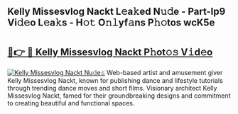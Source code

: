 ## Kelly Missesvlog Nackt L𝚎a𝚔ed N𝚞𝚍e - Part-Ip9 Vi𝚍𝚎o L𝚎a𝚔s - H𝚘𝚝 O𝚗𝚕yf𝚊ns P𝚑𝚘tos wcK5e

# <h2><a href="http://kfc5c1.oniu.top/?m=Kelly+Missesvlog+Nackt">🔗👉 🔴 Kelly Missesvlog Nackt P𝚑ot𝚘𝚜 V𝚒d𝚎o</a></h2>

[![Kelly Missesvlog Nackt Nu𝚍e𝚜](https://i.imgur.com/0qMVB7G.gif)](http://kfc5c1.oniu.top/?m=Kelly+Missesvlog+Nackt)
Web-based artist and amusement giver Kelly Missesvlog Nackt, known for publishing dance and lifestyle tutorials through trending dance moves and short films. Visionary architect Kelly Missesvlog Nackt, famed for their groundbreaking designs and commitment to creating beautiful and functional spaces.  
